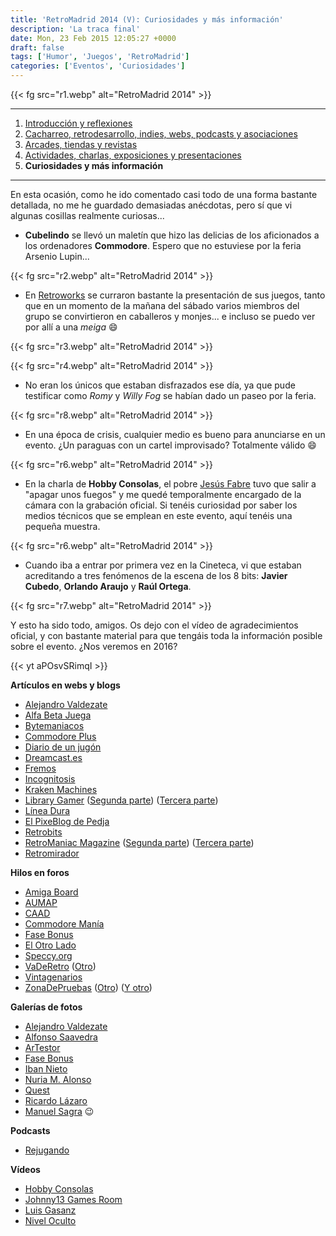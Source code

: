```yaml
---
title: 'RetroMadrid 2014 (V): Curiosidades y más información'
description: 'La traca final'
date: Mon, 23 Feb 2015 12:05:27 +0000
draft: false
tags: ['Humor', 'Juegos', 'RetroMadrid']
categories: ['Eventos', 'Curiosidades']
---
```


{{< fg src="r1.webp" alt="RetroMadrid 2014" >}}

* * *

1.  [Introducción y reflexiones](/retromadrid-2014-i-introduccion-y-reflexiones/)
2.  [Cacharreo, retrodesarrollo, indies, webs, podcasts y asociaciones](/retromadrid-2014-ii-cacharreo-retrodesarrollo-indies-podcasts-y-asociaciones/)
3.  [Arcades, tiendas y revistas](/retromadrid-2014-iii-arcades-tiendas-y-revistas/)
4.  [Actividades, charlas, exposiciones y presentaciones](/retromadrid-2014-iv-actividades-charlas-exposiciones-y-presentaciones/)
5.  **Curiosidades y más información**

* * *

En esta ocasión, como he ido comentado casi todo de una forma bastante detallada, no me he guardado demasiadas anécdotas, pero sí que vi algunas cosillas realmente curiosas...

*   **Cubelindo** se llevó un maletín que hizo las delicias de los aficionados a los ordenadores **Commodore**. Espero que no estuviese por la feria Arsenio Lupin...

{{< fg src="r2.webp" alt="RetroMadrid 2014" >}}
    
*   En [Retroworks](http://www.retroworks.es/index.php) se curraron bastante la presentación de sus juegos, tanto que en un momento de la mañana del sábado varios miembros del grupo se convirtieron en caballeros y monjes... e incluso se puedo ver por allí a una _meiga_ :smile:
    
{{< fg src="r3.webp" alt="RetroMadrid 2014" >}}

{{< fg src="r4.webp" alt="RetroMadrid 2014" >}}
    
*   No eran los únicos que estaban disfrazados ese día, ya que pude testificar como _Romy_ y _Willy Fog_ se habían dado un paseo por la feria.
    
{{< fg src="r8.webp" alt="RetroMadrid 2014" >}}

*   En una época de crisis, cualquier medio es bueno para anunciarse en un evento. ¿Un paraguas con un cartel improvisado? Totalmente válido :smile:
    
{{< fg src="r6.webp" alt="RetroMadrid 2014" >}}

*   En la charla de **Hobby Consolas**, el pobre [Jesús Fabre](https://twitter.com/jesusfabre) tuvo que salir a "apagar unos fuegos" y me quedé temporalmente encargado de la cámara con la grabación oficial. Si tenéis curiosidad por saber los medios técnicos que se emplean en este evento, aquí tenéis una pequeña muestra.
    
{{< fg src="r6.webp" alt="RetroMadrid 2014" >}}
    
*   Cuando iba a entrar por primera vez en la Cineteca, vi que estaban acreditando a tres fenómenos de la escena de los 8 bits: **Javier Cubedo**, **Orlando Araujo** y **Raúl Ortega**.
    
{{< fg src="r7.webp" alt="RetroMadrid 2014" >}}

Y esto ha sido todo, amigos. Os dejo con el vídeo de agradecimientos oficial, y con bastante material para que tengáis toda la información posible sobre el evento. ¿Nos veremos en 2016?

{{< yt aPOsvSRimqI >}}

**Artículos en webs y blogs**

*   [Alejandro Valdezate](http://alejandro.valdezate.net/2014/05/retromadrid-2014.html)
*   [Alfa Beta Juega](http://www.alfabetajuega.com/noticia/retromadrid-2014-vuelve-a-rescatar-el-pasado-en-una-edicion-accidentada-n-37241)
*   [Bytemaniacos](http://www.bytemaniacos.com/?p=3359)
*   [Commodore Plus](http://www.commodoreplus.org/2014/04/retromadrid-2014_30.html)
*   [Diario de un jugón](http://www.diariodeunjugon.com/retromadrid-2014-una-serie-de-catastroficas-desdichas/)
*   [Dreamcast.es](http://dreamcast.es/articles.php?article_id=423)
*   [Fremos](http://fremos.cheesetea.com/2014/04/28/retromadrid-2014-fotos-vivencias-y-el-proyecto-zeldo/)
*   [Incognitosis](http://www.javipas.com/2014/04/27/retromadrid-y-las-buenas-intenciones/)
*   [Kraken Machines](http://www.krakenmachines.com/blog/retromadrid-2014-desde-dentro/)
*   [Library Gamer](http://librarygamerblog.blogspot.com.es/2014/04/cronica-retromadrid-2014-parte-1-hvg.html) ([Segunda parte](http://librarygamerblog.blogspot.com.es/2014/05/cronica-retromadrid-2014-parte-2.html)) ([Tercera parte](http://librarygamerblog.blogspot.com.es/2014/05/cronica-retromadrid-2014-parte-3-final.html))
*   [Línea Dura](http://lineadura.wordpress.com/2014/05/03/caad-en-retromadrid-2014-una-pequena-cronica/)
*   [El PixeBlog de Pedja](http://elpixeblogdepedja.com/2014/04/yo-entre-en-retromadrid-2014-cronica-y-fotos.html)
*   [Retrobits](http://www.retrobits.es/2014/05/02/retromadrid-2014-la-cronica-que-nadie-esperaba-ni-deseaba/)
*   [RetroManiac Magazine](http://retromaniacmagazine.blogspot.com.es/2014/04/cronica-de-retromadrid-2014-primera.html) ([Segunda parte](http://retromaniacmagazine.blogspot.com.es/2014/04/cronica-de-retromadrid-segunda-parte.html)) ([Tercera parte](http://retromaniacmagazine.blogspot.com.es/2014/04/cronica-de-retromadrid-tercera-y-ultima.html))
*   [Retromirador](http://retromirador.es/2014/05/06/retromadrid-2014-momento-para-un-paso-adelante/)

**Hilos en foros**

*   [Amiga Board](http://www.a1k.org/forum/showthread.php?p=732253)
*   [AUMAP](http://www.aumap.org/foro/index.php?topic=2045.0)
*   [CAAD](http://foro.caad.es/viewtopic.php?f=16&t=5479)
*   [Commodore Manía](http://retroinvaders.com/commodoremania/foro/index.php/topic,1047.75/topicseen.html)
*   [Fase Bonus](http://www.fasebonus.net/foro/index.php?topic=36423.msg0)
*   [El Otro Lado](http://www.elotrolado.net/hilo_hilo-oficial-voy-a-retromadrid-quedamos_2001624_s50)
*   [Speccy.org](http://foro.speccy.org/viewtopic.php?f=5&t=3890)
*   [VaDeRetro](http://www.va-de-retro.com/foros/viewtopic.php?f=26&t=1326) ([Otro](http://www.va-de-retro.com/foros/viewtopic.php?f=26&t=1123))
*   [Vintagenarios](http://www.vintagenarios.com/retromadrid-2014-t1393-10.html)
*   [ZonaDePruebas](http://www.zonadepruebas.com/viewtopic.php?f=30&t=5160) ([Otro](http://www.zonadepruebas.com/viewtopic.php?f=4&t=5140)) ([Y otro](http://www.zonadepruebas.com/viewtopic.php?f=30&t=5166))

**Galerías de fotos**

*   [Alejandro Valdezate](https://www.flickr.com/photos/retromadrid/sets/72157644477686115/)
*   [Alfonso Saavedra](https://plus.google.com/u/0/photos/108451085987227805779/albums/6007277102178503985?cfem=1)
*   [ArTestor](https://www.facebook.com/media/set/?set=a.700808053313649.1073741828.155045744556552&type=1)
*   [Fase Bonus](http://www.fasebonus.net/2014/04/fotos-de-la-retromadrid-2014/)
*   [Iban Nieto](https://www.flickr.com/photos/ibantxuyn/sets/72157644352326592/)
*   [Nuria M. Alonso](https://www.flickr.com/photos/124141485@N05/sets/72157644421520091/)
*   [Quest](http://imgur.com/a/obbSu#1)
*   [Ricardo Lázaro](http://deusexmachina.es/retromadrid-2014/)
*   [Manuel Sagra](https://www.flickr.com/photos/manuelsagra/sets/72157644422468614/) :wink:

**Podcasts**

*   [Rejugando](https://www.ivoox.com/rejugando-retromadrid-wrestlefest-audios-mp3_rf_3080356_1.html)

**Vídeos**

*   [Hobby Consolas](http://www.hobbyconsolas.com/videos/paseo-por-retromadrid-2014-69832)
*   [Johnny13 Games Room](https://www.youtube.com/watch?v=76CCoIjgVMw)
*   [Luis Gasanz](https://www.youtube.com/watch?v=UuEbNNqVxeg)
*   [Nivel Oculto](https://www.youtube.com/watch?v=MoIfzvzHO7g)